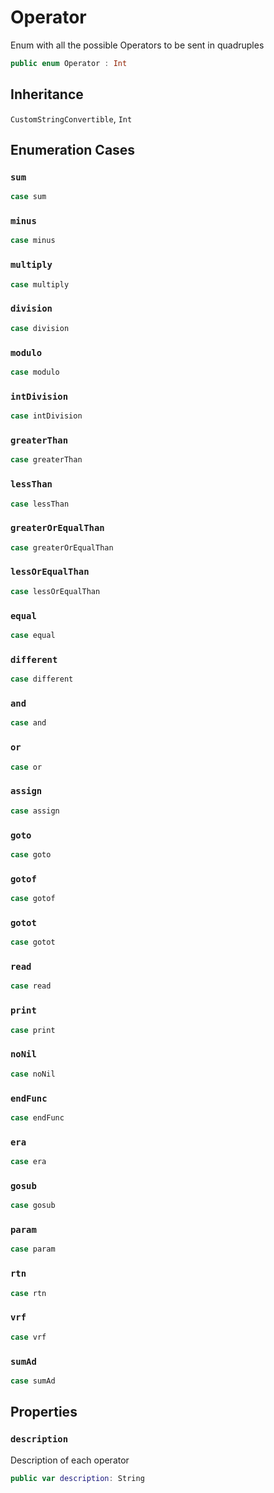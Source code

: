 # Operator

Enum with all the possible Operators to be sent in quadruples

``` swift
public enum Operator : Int 
```

## Inheritance

`CustomStringConvertible`, `Int`

## Enumeration Cases

### `sum`

``` swift
case sum
```

### `minus`

``` swift
case minus
```

### `multiply`

``` swift
case multiply
```

### `division`

``` swift
case division
```

### `modulo`

``` swift
case modulo
```

### `intDivision`

``` swift
case intDivision
```

### `greaterThan`

``` swift
case greaterThan
```

### `lessThan`

``` swift
case lessThan
```

### `greaterOrEqualThan`

``` swift
case greaterOrEqualThan
```

### `lessOrEqualThan`

``` swift
case lessOrEqualThan
```

### `equal`

``` swift
case equal
```

### `different`

``` swift
case different
```

### `and`

``` swift
case and
```

### `or`

``` swift
case or
```

### `assign`

``` swift
case assign
```

### `goto`

``` swift
case goto
```

### `gotof`

``` swift
case gotof
```

### `gotot`

``` swift
case gotot
```

### `read`

``` swift
case read
```

### `print`

``` swift
case print
```

### `noNil`

``` swift
case noNil
```

### `endFunc`

``` swift
case endFunc
```

### `era`

``` swift
case era
```

### `gosub`

``` swift
case gosub
```

### `param`

``` swift
case param
```

### `rtn`

``` swift
case rtn
```

### `vrf`

``` swift
case vrf
```

### `sumAd`

``` swift
case sumAd
```

## Properties

### `description`

Description of each operator

``` swift
public var description: String 
```
